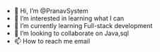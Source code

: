 - 👋 Hi, I’m @PranavSystem
- 👀 I’m interested in learning what I can
- 🌱 I’m currently learning Full-stack development
- 💞️ I’m looking to collaborate on Java,sql
- 📫 How to reach me email

<!---
PranavSystem/PranavSystem is a ✨ special ✨ repository because its `README.md` (this file) appears on your GitHub profile.
You can click the Preview link to take a look at your changes.
--->
